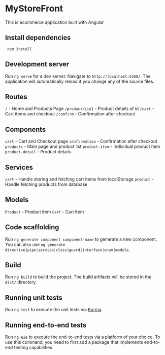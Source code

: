 # MyStoreFront

This is ecommerce application built with Angular

## Install dependencies

```
 npm install
```

## Development server

Run `ng serve` for a dev server. Navigate to `http://localhost:4200/`. The application will automatically reload if you change any of the source files.

## Routes

`/` - Home and Products Page
`/product/{id}` - Product details of id
`/cart` - Cart items and checkout
`/confirm` - Confirmation after checkout

## Components

`cart` - Cart and Checkout page
`confirmation` - Confirmation after checkout
`products` - Main page and product list
`product-item` - Individual product item
`product-detail` - Product details

## Services

`cart` - Handle storing and fetching cart items from localStorage
`product` - Handle fetching products from database

## Models

`Product` - Product item
`Cart` - Cart item

## Code scaffolding

Run `ng generate component component-name` to generate a new component. You can also use `ng generate directive|pipe|service|class|guard|interface|enum|module`.

## Build

Run `ng build` to build the project. The build artifacts will be stored in the `dist/` directory.

## Running unit tests

Run `ng test` to execute the unit tests via [Karma](https://karma-runner.github.io).

## Running end-to-end tests

Run `ng e2e` to execute the end-to-end tests via a platform of your choice. To use this command, you need to first add a package that implements end-to-end testing capabilities.
